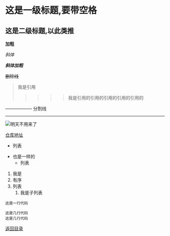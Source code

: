 # 这是一级标题,要带空格

## 这是二级标题,以此类推

**加粗** 

*斜体*

***斜体加粗***

~~删除线~~

> 我是引用
>>>>>我是引用的引用的引用的引用的引用的

—————— 分割线

***

<!-- ![明天不用来了](https://github.com/Payne81/rookie_diary/blob/master/image/%E6%98%8E%E5%A4%A9%E4%B8%8D%E7%94%A8%E6%9D%A5%E4%BA%86.png) -->
![明天不用来了](https://payne81.github.io/rookie_diary/image/%E6%98%8E%E5%A4%A9%E4%B8%8D%E7%94%A8%E6%9D%A5%E4%BA%86.png)

[仓库地址](https://github.com/Payne81/rookie_diary "hula")

* 列表
- 也是一样的
  + 列表

1. 我是
2. 有序
3. 列表
   1. 我是子列表

`这是一行代码`

```
这是几行代码
这是几行代码
```

[返回目录](https://payne81.github.io/rookie_diary/)